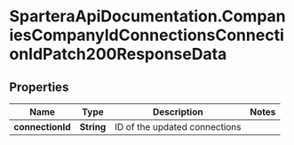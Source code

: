 # SparteraApiDocumentation.CompaniesCompanyIdConnectionsConnectionIdPatch200ResponseData

## Properties

Name | Type | Description | Notes
------------ | ------------- | ------------- | -------------
**connectionId** | **String** | ID of the updated connections | 


